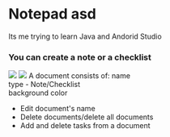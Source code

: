# Notepad asd
Its me trying to learn Java and Andorid Studio

### You can create a note or a checklist
<a href="https://imgflip.com/gif/3elwxe"><img src="https://i.imgflip.com/3elwxe.gif"/></a>
<a href="https://imgflip.com/gif/3elwd7"><img src="https://i.imgflip.com/3elwd7.gif"/></a>
A document consists of:
   name  
   type - Note/Checklist  
   background color    
* Edit document's name
* Delete documents/delete all documents
* Add and delete tasks from a document
